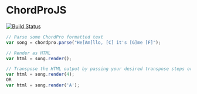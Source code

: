 ChordProJS
==========

[![Build Status](https://travis-ci.org/tvdavies/chordprojs.svg)](https://travis-ci.org/tvdavies/chordprojs)

```js
// Parse some ChordPro formatted text
var song = chordpro.parse("He[Am]llo, [C] it's [G]me [F]");

// Render as HTML
var html = song.render();

// Transpose the HTML output by passing your desired transpose steps or key into the render function.
var html = song.render(4);
OR
var html = song.render('A');
```
